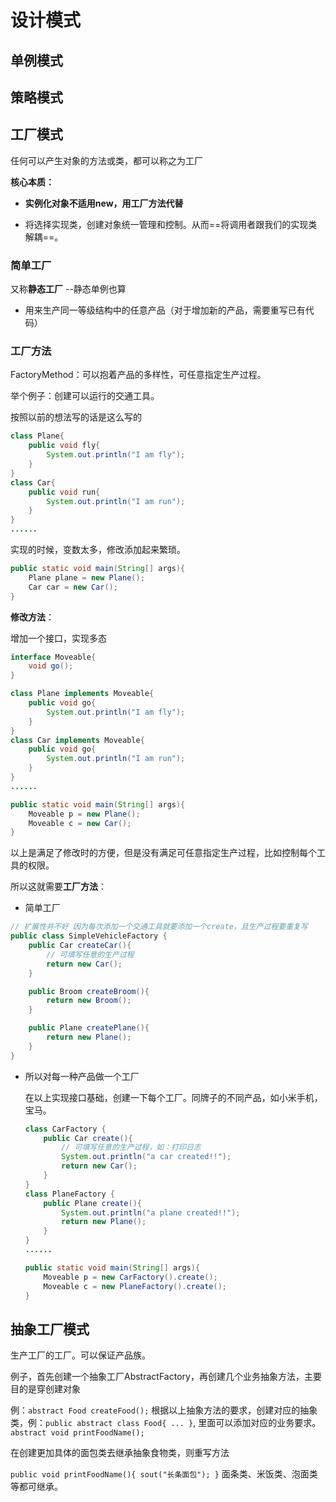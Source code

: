 # 设计模式

## 单例模式

## 策略模式

## 工厂模式

任何可以产生对象的方法或类，都可以称之为工厂

**核心本质：**

- **实例化对象不适用new，用工厂方法代替**

- 将选择实现类，创建对象统一管理和控制。从而==将调用者跟我们的实现类解耦==。

### 简单工厂

又称**静态工厂**  --静态单例也算

- 用来生产同一等级结构中的任意产品（对于增加新的产品，需要重写已有代码）

### 工厂方法

FactoryMethod：可以抱着产品的多样性，可任意指定生产过程。

举个例子：创建可以运行的交通工具。

按照以前的想法写的话是这么写的

```java
class Plane{
    public void fly{
        System.out.println("I am fly");
    }
}
class Car{
    public void run{
        System.out.println("I am run");
    }
}
......
```

实现的时候，变数太多，修改添加起来繁琐。

```java
public static void main(String[] args){
    Plane plane = new Plane();
    Car car = new Car();
}
```

**修改方法**：

增加一个接口，实现多态

```java
interface Moveable{
    void go();
}
```

```java
class Plane implements Moveable{
    public void go{
        System.out.println("I am fly");
    }
}
class Car implements Moveable{
    public void go{
        System.out.println("I am run");
    }
}
......
```

```java
public static void main(String[] args){
    Moveable p = new Plane();
    Moveable c = new Car();
}
```



以上是满足了修改时的方便，但是没有满足可任意指定生产过程，比如控制每个工具的权限。

所以这就需要**工厂方法**：

- 简单工厂

```java
// 扩展性并不好 因为每次添加一个交通工具就要添加一个create，且生产过程要重复写
public class SimpleVehicleFactory {
    public Car createCar(){
        // 可填写任意的生产过程
        return new Car();
    }

    public Broom createBroom(){
        return new Broom();
    }

    public Plane createPlane(){
        return new Plane();
    }
}
```

- 所以对每一种产品做一个工厂

  在以上实现接口基础，创建一下每个工厂。同牌子的不同产品，如小米手机，宝马。

  ```java
  class CarFactory {
      public Car create(){
          // 可填写任意的生产过程，如：打印日志
          System.out.println("a car created!!");
          return new Car();
      }
  }
  class PlaneFactory {
      public Plane create(){
          System.out.println("a plane created!!");
          return new Plane();
      }
  }
  ......
  ```

  ```java
  public static void main(String[] args){
      Moveable p = new CarFactory().create();
      Moveable c = new PlaneFactory().create();
  }
  ```

  

## 抽象工厂模式

生产工厂的工厂。可以保证产品族。

例子，首先创建一个抽象工厂AbstractFactory，再创建几个业务抽象方法，主要目的是穿创建对象 

例：`abstract Food createFood();`
根据以上抽象方法的要求，创建对应的抽象类，例：`public abstract class Food{ ... }`, 里面可以添加对应的业务要求。`abstract void printFoodName();`

在创建更加具体的面包类去继承抽象食物类，则重写方法 

`public void printFoodName(){ sout("长条面包"); }`
 面条类、米饭类、泡面类等都可继承。
